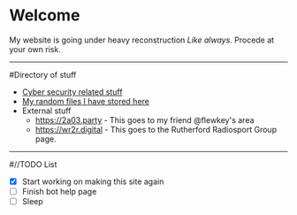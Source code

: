 # Welcome

My website is going under heavy reconstruction *Like always*. Procede at your own risk.

---

#Directory of stuff

* [Cyber security related stuff](/Cyber)
* [My random files I have stored here](/files)
* External stuff
    * https://2a03.party - This goes to my friend @flewkey\'s area
    * https://wr2r.digital - This goes to the Rutherford Radiosport Group page.

---

#//TODO List

- [x] Start working on making this site again
- [ ] Finish bot help page
- [ ] Sleep